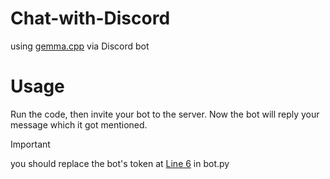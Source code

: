 # Chat-with-Discord
using [gemma.cpp](https://github.com/google/gemma.cpp) via Discord bot

# Usage
Run the code, then invite your bot to the server. Now the bot will reply your message which it got mentioned.  

> [!IMPORTANT]  
> you should replace the bot's token at [Line 6]((/bot.py#L6))
in bot.py
